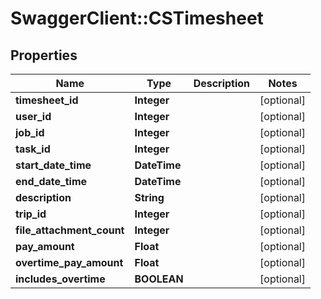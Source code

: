 # SwaggerClient::CSTimesheet

## Properties
Name | Type | Description | Notes
------------ | ------------- | ------------- | -------------
**timesheet_id** | **Integer** |  | [optional] 
**user_id** | **Integer** |  | [optional] 
**job_id** | **Integer** |  | [optional] 
**task_id** | **Integer** |  | [optional] 
**start_date_time** | **DateTime** |  | [optional] 
**end_date_time** | **DateTime** |  | [optional] 
**description** | **String** |  | [optional] 
**trip_id** | **Integer** |  | [optional] 
**file_attachment_count** | **Integer** |  | [optional] 
**pay_amount** | **Float** |  | [optional] 
**overtime_pay_amount** | **Float** |  | [optional] 
**includes_overtime** | **BOOLEAN** |  | [optional] 


